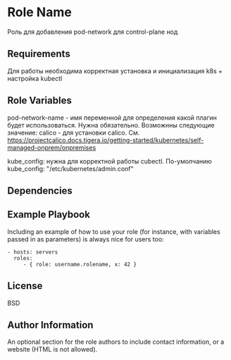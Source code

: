 Role Name
=========

Роль для добавления pod-network для control-plane нод

Requirements
------------

Для работы необходима корректная установка и инициализация k8s + настройка kubectl

Role Variables
--------------

pod-network-name - имя переменной для определения какой плагин будет использоваться. Нужна обязательно.
Возможнны следующие значение:
calico - для установки calico. См. https://projectcalico.docs.tigera.io/getting-started/kubernetes/self-managed-onprem/onpremises

kube_config: нужна для корректной работы cubectl. По-умолчанию kube_config: "/etc/kubernetes/admin.conf"

Dependencies
------------



Example Playbook
----------------

Including an example of how to use your role (for instance, with variables passed in as parameters) is always nice for users too:

    - hosts: servers
      roles:
         - { role: username.rolename, x: 42 }

License
-------

BSD

Author Information
------------------

An optional section for the role authors to include contact information, or a website (HTML is not allowed).

